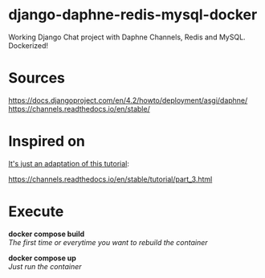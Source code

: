 # django-daphne-redis-mysql-docker
Working Django Chat project with Daphne Channels, Redis and MySQL.  Dockerized!

# Sources


https://docs.djangoproject.com/en/4.2/howto/deployment/asgi/daphne/<br>
https://channels.readthedocs.io/en/stable/

# Inspired on

<u>It's just an adaptation of this tutorial</u>:

https://channels.readthedocs.io/en/stable/tutorial/part_3.html

# Execute

**docker compose build**<br>
<i>The first time or everytime you want to rebuild the container</i>

**docker compose up**<br>
<i>Just run the container</i>
